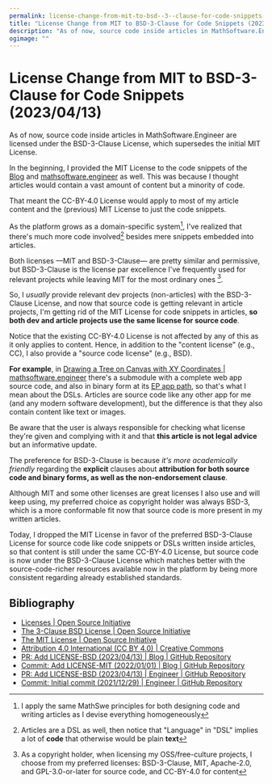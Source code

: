 ```yaml
---
permalink: license-change-from-mit-to-bsd--3--clause-for-code-snippets-2023-04-13
title: "License Change from MIT to BSD-3-Clause for Code Snippets (2023/04/13)"
description: "As of now, source code inside articles in MathSoftware.Engineer are licensed under the BSD-3-Clause License, which supersedes the initial MIT License."
ogimage: ""
---
```



<!-- Copyright (c) 2023 Tobias Briones. All rights reserved. -->
<!-- SPDX-License-Identifier: CC-BY-4.0 -->
<!-- This file is part of https://github.com/tobiasbriones/blog -->

# License Change from MIT to BSD-3-Clause for Code Snippets (2023/04/13)

As of now, source code inside articles in MathSoftware.Engineer are licensed
under the BSD-3-Clause License, which supersedes the initial MIT License.

In the beginning, I provided the MIT License to the code snippets of the
[Blog](/) and [mathsoftware.engineer](https://mathsoftware.engineer) as well.
This was because I thought articles would contain a vast amount of content but a
minority of code.

That meant the CC-BY-4.0 License would apply to most of my article content and
the (previous) MIT License to just the code snippets.

As the platform grows as a domain-specific system[^1], I've realized that
there's much more code involved[^2] besides mere snippets embedded into
articles.

[^1]: I apply the same MathSwe principles for both designing code and writing
    articles as I devise everything homogeneously

[^2]: Articles are a DSL as well, then notice that "Language" in "DSL" implies a
    lot of **code** that otherwise would be plain **text**

Both licenses —MIT and BSD-3-Clause— are pretty similar and permissive, but
BSD-3-Clause is the license par excellence I've frequently used for relevant
projects while leaving MIT for the most ordinary ones [^3].

[^3]: As a copyright holder, when licensing my OSS/free-culture projects, I 
    choose from my preferred licenses: BSD-3-Clause, MIT, Apache-2.0, and
    GPL-3.0-or-later for source code, and CC-BY-4.0 for content

So, I *usually* provide relevant dev projects (non-articles) with the
BSD-3-Clause License, and now that source code is getting relevant in article
projects, I'm getting rid of the MIT License for code snippets in articles, **so
both dev and article projects use the same license for source code**.

Notice that the existing CC-BY-4.0 License is not affected by any of this as it
only applies to content. Hence, in addition to the "content license" (e.g., CC),
I also provide a "source code license" (e.g., BSD).

**For example**, in
[Drawing a Tree on Canvas with XY Coordinates \| mathsoftware.engineer](https://mathsoftware.engineer/drawing-a-tree-on-canvas-with-xy-coordinates)
there's a submodule with a complete web app source code, and also in binary form
at its
[EP app path](https://mathsoftware.engineer/drawing-a-tree-on-canvas-with-xy-coordinates/mrm-solution-tree---ep/app),
so that's what I mean about the DSLs. Articles are source code like any other
app for me (and any modern software development), but the difference is that
they also contain content like text or images.

Be aware that the user is always responsible for checking what license they're
given and complying with it and that **this article is not legal advice** but an
informative update.

The preference for BSD-3-Clause is because *it's more academically friendly*
regarding the **explicit** clauses about **attribution for both source code and
binary forms, as well as the non-endorsement clause**.

Although MIT and some other licenses are great licenses I also use and will keep
using, my preferred choice as copyright holder was always BSD-3, which is a more
conformable fit now that source code is more present in my written articles.

Today, I dropped the MIT License in favor of the preferred BSD-3-Clause License
for source code like code snippets or DSLs written inside articles, so that
content is still under the same CC-BY-4.0 License, but source code is now under
the BSD-3-Clause License which matches better with the source-code-richer
resources available now in the platform by being more consistent regarding
already established standards.

## Bibliography

- [Licenses \| Open Source Initiative](https://opensource.org/license)
- [The 3-Clause BSD License \| Open Source Initiative](https://opensource.org/license/bsd-3-clause)
- [The MIT License \| Open Source Initiative](https://opensource.org/license/mit)
- [Attribution 4.0 International (CC BY 4.0) \| Creative Commons](https://creativecommons.org/licenses/by/4.0)
- [PR: Add LICENSE-BSD (2023/04/13) \| Blog \| GitHub Repository](https://github.com/tobiasbriones/blog/pull/31)
- [Commit: Add LICENSE-MIT (2022/01/01) \| Blog \| GitHub Repository](https://github.com/tobiasbriones/blog/commit/81b2d2fb17493ea8ce7487f5c4f1132deb2c57d3)
- [PR: Add LICENSE-BSD (2023/04/13) \| Engineer \| GitHub Repository](https://github.com/mathsoftware/engineer/pull/6)
- [Commit: Initial commit (2021/12/29) \| Engineer \| GitHub Repository](https://github.com/mathsoftware/engineer/commit/6186cd2190cfd72937829be1d97585bacb6249f4)


